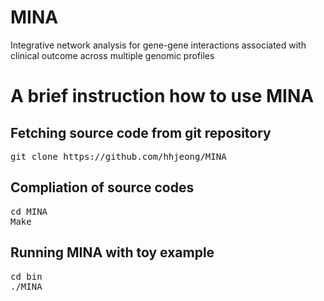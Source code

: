 MINA
====

Integrative network analysis for gene-gene interactions associated with clinical outcome across multiple genomic profiles

# A brief instruction how to use MINA

## Fetching source code from git repository

<pre>
git clone https://github.com/hhjeong/MINA
</pre>

## Compliation of source codes

<pre>
cd MINA
Make
</pre>

## Running MINA with toy example

<pre>
cd bin
./MINA
</pre>




